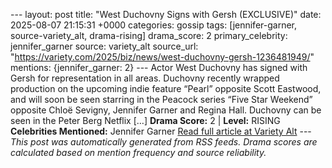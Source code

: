 --- layout: post title: "West Duchovny Signs with Gersh (EXCLUSIVE)" date: 2025-08-07 21:15:31 +0000 categories: gossip tags: [jennifer-garner, source-variety_alt, drama-rising] drama_score: 2 primary_celebrity: jennifer_garner source: variety_alt source_url: "https://variety.com/2025/biz/news/west-duchovny-gersh-1236481949/" mentions: {jennifer_garner: 2} --- Actor West Duchovny has signed with Gersh for representation in all areas. Duchovny recently wrapped production on the upcoming indie feature “Pearl” opposite Scott Eastwood, and will soon be seen starring in the Peacock series “Five Star Weekend” opposite Chloë Sevigny, Jennifer Garner and Regina Hall. Duchovny can be seen in the Peter Berg Netflix […] **Drama Score:** 2 | **Level:** RISING **Celebrities Mentioned:** Jennifer Garner [Read full article at Variety Alt](https://variety.com/2025/biz/news/west-duchovny-gersh-1236481949/) --- *This post was automatically generated from RSS feeds. Drama scores are calculated based on mention frequency and source reliability.*